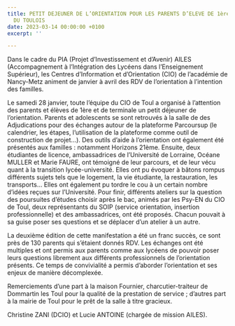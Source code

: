 ```yaml
---
title: PETIT DEJEUNER DE L’ORIENTATION POUR LES PARENTS D’ELEVE DE 1ère ET DE TERMINALE
  DU TOULOIS
date: 2023-03-14 00:00:00 +0100
excerpt: ''

---
```

Dans le cadre du PIA (Projet d’Investissement et d’Avenir) AILES (Accompagnement à l’Intégration des Lycéens dans l’Enseignement Supérieur), les Centres d’Information et d’Orientation (CIO) de l’académie de Nancy-Metz animent de janvier à avril des RDV de l’orientation à l’intention des familles.

Le samedi 28 janvier, toute l’équipe du CIO de Toul a organisé à l’attention des parents et élèves de 1ère et de terminale un petit déjeuner de l’orientation. Parents et adolescents se sont retrouvés à la salle de des Adjudications pour des échanges autour de la plateforme Parcoursup (le calendrier, les étapes, l’utilisation de la plateforme comme outil de construction de projet…). Des outils d’aide à l’orientation ont également été présentés aux familles : notamment Horizons 21ème. Ensuite, deux étudiantes de licence, ambassadrices de l’Université de Lorraine, Océane MULLER et Marie FAURE, ont témoigné de leur parcours, et de leur vécu quant à la transition lycée-université. Elles ont pu évoquer à bâtons rompus différents sujets tels que le logement, la vie étudiante, la restauration, les transports… Elles ont également pu tordre le cou à un certain nombre d’idées reçues sur l’Université. Pour finir, différents ateliers sur la question des poursuites d’études choisir après le bac, animés par les Psy-EN du CIO de Toul, deux représentants du SOIP (service orientation, insertion professionnelle) et des ambassadrices, ont été proposés. Chacun pouvait à sa guise poser ses questions et se déplacer d’un atelier à un autre.

La deuxième édition de cette manifestation a été un franc succès, ce sont près de 130 parents qui s’étaient donnés RDV. Les échanges ont été multiples et ont permis aux parents comme aux lycéens de pouvoir poser leurs questions librement aux différents professionnels de l’orientation présents. Ce temps de convivialité a permis d’aborder l’orientation et ses enjeux de manière décomplexée.

Remerciements d’une part à la maison Fournier, charcutier-traiteur de Dommartin les Toul pour la qualité de la prestation de service ; d’autres part à la mairie de Toul pour le prêt de la salle à titre gracieux.

Christine ZANI (DCIO) et Lucie ANTOINE (chargée de mission AILES).